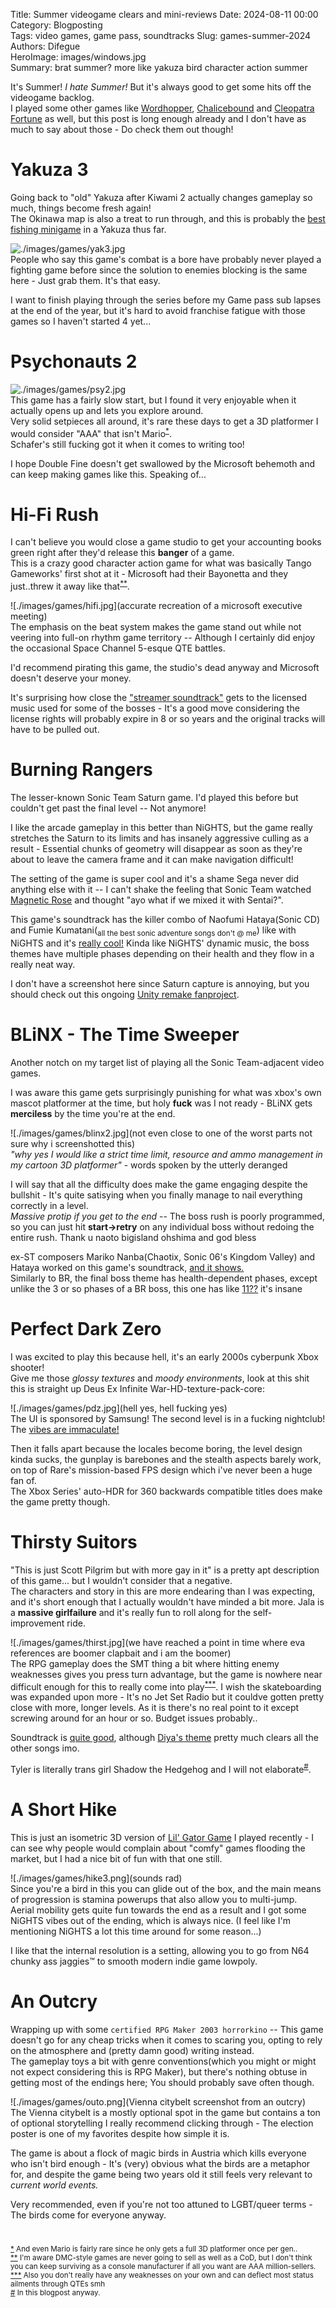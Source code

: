 Title: Summer videogame clears and mini-reviews
Date: 2024-08-11 00:00  
Category: Blogposting  
Tags: video games, game pass, soundtracks
Slug: games-summer-2024
Authors: Difegue  
HeroImage: images/windows.jpg  
Summary: brat summer? more like yakuza bird character action summer

It's Summer! _I hate Summer!_ But it's always good to get some hits off the videogame backlog.  
I played some other games like [Wordhopper](https://kokoscript.itch.io/wordhopper), [Chalicebound](https://warrrkus.itch.io/chalicebound) and [Cleopatra Fortune](https://www.youtube.com/watch?v=fRikL6vpeto) as well, but this post is long enough already and I don't have as much to say about those - Do check them out though!

# Yakuza 3 

Going back to "old" Yakuza after Kiwami 2 actually changes gameplay so much, things become fresh again!  
The Okinawa map is also a treat to run through, and this is probably the [best fishing minigame](https://www.youtube.com/watch?v=vl6HrS_zc4M) in a Yakuza thus far.  

![./images/games/yak3.jpg](man)  
People who say this game's combat is a bore have probably never played a fighting game before since the solution to enemies blocking is the same here - Just grab them. It's that easy.  

I want to finish playing through the series before my Game pass sub lapses at the end of the year, but it's hard to avoid franchise fatigue with those games so I haven't started 4 yet...  

# Psychonauts 2 

![./images/games/psy2.jpg]()  
This game has a fairly slow start, but I found it very enjoyable when it actually opens up and lets you explore around.  
Very solid setpieces all around, it's rare these days to get a 3D platformer I would consider "AAA" that isn't Mario<sup id="ref-1">[*](#note-1)</sup>.  
Schafer's still fucking got it when it comes to writing too!

I hope Double Fine doesn't get swallowed by the Microsoft behemoth and can keep making games like this. Speaking of...  

# Hi-Fi Rush

I can't believe you would close a game studio to get your accounting books green right after they'd release this **banger** of a game.  
This is a crazy good character action game for what was basically Tango Gameworks' first shot at it - Microsoft had their Bayonetta and they just..threw it away like that<sup id="ref-2">[**](#note-2)</sup>.  

![./images/games/hifi.jpg](accurate recreation of a microsoft executive meeting)  
The emphasis on the beat system makes the game stand out while not veering into full-on rhythm game territory -- Although I certainly did enjoy the occasional Space Channel 5-esque QTE battles.  

I'd recommend pirating this game, the studio's dead anyway and Microsoft doesn't deserve your money.  

It's surprising how close the ["streamer soundtrack"](https://www.youtube.com/watch?v=zYJg_CCkYq8) gets to the licensed music used for some of the bosses - It's a good move considering the license rights will probably expire in 8 or so years and the original tracks will have to be pulled out.  

# Burning Rangers 

The lesser-known Sonic Team Saturn game. I'd played this before but couldn't get past the final level -- Not anymore!  

I like the arcade gameplay in this better than NiGHTS, but the game really stretches the Saturn to its limits and has insanely aggressive culling as a result - Essential chunks of geometry will disappear as soon as they're about to leave the camera frame and it can make navigation difficult!  

The setting of the game is super cool and it's a shame Sega never did anything else with it -- I can't shake the feeling that Sonic Team watched [Magnetic Rose](https://en.wikipedia.org/wiki/Memories_(1995_film)) and thought "ayo what if we mixed it with Sentai?".  

This game's soundtrack has the killer combo of Naofumi Hataya(Sonic CD) and Fumie Kumatani(<sub>all the best sonic adventure songs don't @ me</sub>) like with NiGHTS and it's [really cool!](https://www.youtube.com/watch?v=1pSk2EVCxiQ&t=1346s) Kinda like NiGHTS' dynamic music, the boss themes have multiple phases depending on their health and they flow in a really neat way. 

I don't have a screenshot here since Saturn capture is annoying, but you should check out this ongoing [Unity remake fanproject](https://sonicfangameshq.com/forums/showcase/burning-rangers-tribute.1048/).  

# BLiNX - The Time Sweeper

Another notch on my target list of playing all the Sonic Team-adjacent video games.  

I was aware this game gets surprisingly punishing for what was xbox's own mascot platformer at the time, but holy **fuck** was I not ready - BLiNX gets **merciless** by the time you're at the end.  

![./images/games/blinx2.jpg](not even close to one of the worst parts not sure why i screenshotted this)  
_"why yes I would like a strict time limit, resource and ammo management in my cartoon 3D platformer"_ - words spoken by the utterly deranged  

I will say that all the difficulty does make the game engaging despite the bullshit - It's quite satisying when you finally manage to nail everything correctly in a level.  
_Massive protip if you get to the end_ -- The boss rush is poorly programmed, so you can just hit **start->retry** on any individual boss without redoing the entire rush. Thank u naoto bigisland ohshima and god bless  

ex-ST composers Mariko Nanba(Chaotix, Sonic 06's Kingdom Valley) and Hataya worked on this game's soundtrack, [and it shows.](https://www.youtube.com/watch?v=wxVpeE55y2g)  
Similarly to BR, the final boss theme has health-dependent phases, except unlike the 3 or so phases of a BR boss, this one has like [11??](https://www.youtube.com/watch?v=DF_7eSCR5lQ) it's insane

# Perfect Dark Zero

I was excited to play this because hell, it's an early 2000s cyberpunk Xbox shooter!  
Give me those _glossy textures_ and _moody environments_, look at this shit this is straight up Deus Ex Infinite War-HD-texture-pack-core:  

![./images/games/pdz.jpg](hell yes, hell fucking yes)  
The UI is sponsored by Samsung! The second level is in a fucking nightclub! The [vibes are immaculate!](https://www.youtube.com/watch?v=G-H0J-D7lOY)  

Then it falls apart because the locales become boring, the level design kinda sucks, the gunplay is barebones and the stealth aspects barely work, on top of Rare's mission-based FPS design which i've never been a huge fan of.  
The Xbox Series' auto-HDR for 360 backwards compatible titles does make the game pretty though.  

# Thirsty Suitors

"This is just Scott Pilgrim but with more gay in it" is a pretty apt description of this game... but I wouldn't consider that a negative.  
The characters and story in this are more endearing than I was expecting, and it's short enough that I actually wouldn't have minded a bit more. Jala is a **massive girlfailure** and it's really fun to roll along for the self-improvement ride.    

![./images/games/thirst.jpg](we have reached a point in time where eva references are boomer clapbait and i am the boomer)  
The RPG gameplay does the SMT thing a bit where hitting enemy weaknesses gives you press turn advantage, but the game is nowhere near difficult enough for this to really come into play<sup id="ref-3">[***](#note-3)</sup>. 
I wish the skateboarding was expanded upon more - It's no Jet Set Radio but it couldve gotten pretty close with more, longer levels. As it is there's no real point to it except screwing around for an hour or so. Budget issues probably..  

Soundtrack is [quite good](https://www.youtube.com/watch?v=xA2X8vba8qc), although [Diya's theme](https://youtu.be/WGRuIIxCqOE?t=160) pretty much clears all the other songs imo.  

Tyler is literally trans girl Shadow the Hedgehog and I will not elaborate<sup id="ref-4">[#](#note-4)</sup>.  

# A Short Hike

This is just an isometric 3D version of [Lil' Gator Game](./games-spring.html) I played recently - I can see why people would complain about "comfy" games flooding the market, but I had a nice bit of fun with that one still.  

![./images/games/hike3.png](sounds rad)  
Since you're a bird in this you can glide out of the box, and the main means of progression is stamina powerups that also allow you to multi-jump.  
Aerial mobility gets quite fun towards the end as a result and I got some NiGHTS vibes out of the ending, which is always nice. (I feel like I'm mentioning NiGHTS a lot this time around for some reason...)  

I like that the internal resolution is a setting, allowing you to go from N64 chunky ass jaggies™️ to smooth modern indie game lowpoly.  

# An Outcry 

Wrapping up with some `certified RPG Maker 2003 horrorkino` -- This game doesn't go for any cheap tricks when it comes to scaring you, opting to rely on the atmosphere and (pretty damn good) writing instead.  
The gameplay toys a bit with genre conventions(which you might or might not expect considering this is RPG Maker), but there's nothing obtuse in getting most of the endings here; You should probably save often though.  

![./images/games/outo.png](Vienna citybelt screenshot from an outcry)  
The Vienna citybelt is a mostly optional spot in the game but contains a ton of optional storytelling I really recommend clicking through - The election poster is one of my favorites despite how simple it is.  

The game is about a flock of magic birds in Austria which kills everyone who isn't bird enough - It's (very) obvious what the birds are a metaphor for, and despite the game being two years old it still feels very relevant to _current world events._  

Very recommended, even if you're not too attuned to LGBT/queer terms - The birds come for everyone anyway.  

#  

<sup id="note-1">[\*](#ref-1) And even Mario is fairly rare since he only gets a full 3D platformer once per gen..</sup>   
<sup id="note-2">[\*\*](#ref-2) I'm aware DMC-style games are never going to sell as well as a CoD, but I don't think you can keep surviving as a console manufacturer if all you want are AAA million-sellers.</sup>  
<sup id="note-3">[\*\*\*](#ref-3) Also you don't really have any weaknesses on your own and can deflect most status ailments through QTEs smh</sup>  
<sup id="note-4">[#](#ref-4) In this blogpost anyway. </sup>  
